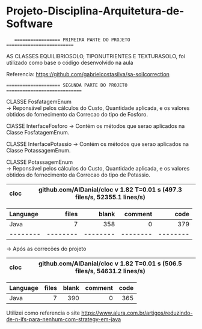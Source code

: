# Projeto-Disciplina-Arquitetura-de-Software 


       ================= PRIMEIRA PARTE DO PROJETO ========================= 


AS CLASSES EQUILIBRIOSOLO, TIPONUTRIENTES E TEXTURASOLO, foi utilizado como base o código desenvolvido na aula

Referencia: https://github.com/gabrielcostasilva/sa-soilcorrection




    ==================== SEGUNDA PARTE DO PROJETO ============================

   CLASSE FosfatagemEnum  
  -> Reponsável pelos cálculos do Custo, Quantidade aplicada, e os valores obtidos do fornecimento da Correcao do tipo de Fosforo. 
  
  
   ClASSE InterfaceFosforo 
  -> Contém os métodos que serao aplicados na Classe FosfatagemEnum. 
  
  CLASSE InterfacePotassio 
    -> Contém os métodos que serao aplicados na Classe PotassagemEnum. 
    

  CLASSE PotassagemEnum  
  -> Reponsável pelos cálculos do Custo, Quantidade aplicada, e os valores obtidos do fornecimento da Correcao do tipo de Potassio. 
  

cloc|github.com/AlDanial/cloc v 1.82  T=0.01 s (497.3 files/s, 52355.1 lines/s)
--- | ---

Language|files|blank|comment|code
:-------|-------:|-------:|-------:|-------:
Java|7|358|0|379
--------|--------|--------|--------|--------


-> Após as correcões do projeto 

cloc|github.com/AlDanial/cloc v 1.82  T=0.01 s (506.5 files/s, 54631.2 lines/s)
--- | ---

Language|files|blank|comment|code
:-------|-------:|-------:|-------:|-------:
Java|7|390|0|365

Utilizei como referencia o site https://www.alura.com.br/artigos/reduzindo-de-n-ifs-para-nenhum-com-strategy-em-java 




